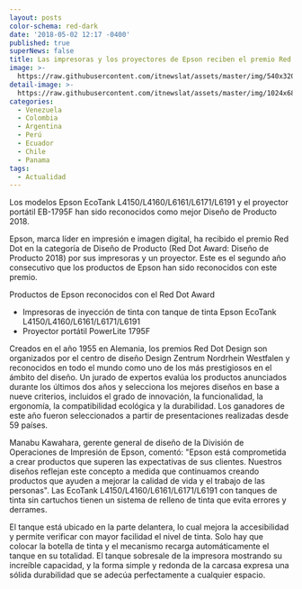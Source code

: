 ```yaml
---
layout: posts
color-schema: red-dark
date: '2018-05-02 12:17 -0400'
published: true
superNews: false
title: Las impresoras y los proyectores de Epson reciben el premio Red Dot
image: >-
  https://raw.githubusercontent.com/itnewslat/assets/master/img/540x320/epson-p.jpg
detail-image: >-
  https://raw.githubusercontent.com/itnewslat/assets/master/img/1024x680/epson-g.jpg
categories:
  - Venezuela
  - Colombia
  - Argentina
  - Perú
  - Ecuador
  - Chile
  - Panama
tags:
  - Actualidad
---
```

Los modelos Epson EcoTank L4150/L4160/L6161/L6171/L6191 y el proyector portátil EB-1795F han sido reconocidos como mejor Diseño de Producto 2018.

Epson, marca líder en impresión e imagen digital, ha recibido el premio Red Dot en la categoría de Diseño de Producto (Red Dot Award: Diseño de Producto 2018) por sus impresoras y un proyector. Este es el segundo año consecutivo que los productos de Epson han sido reconocidos con este premio. 

Productos de Epson reconocidos con el Red Dot Award

- Impresoras de inyección de tinta con tanque de tinta Epson EcoTank L4150/L4160/L6161/L6171/L6191 
- Proyector portátil PowerLite 1795F

Creados en el año 1955 en Alemania, los premios Red Dot Design son organizados por el centro de diseño Design Zentrum Nordrhein Westfalen y reconocidos en todo el mundo como uno de los más prestigiosos en el ámbito del diseño. Un jurado de expertos evalúa los productos anunciados durante los últimos dos años y selecciona los mejores diseños en base a nueve criterios, incluidos el grado de innovación, la funcionalidad, la ergonomía, la compatibilidad ecológica y la durabilidad. Los ganadores de este año fueron seleccionados a partir de presentaciones realizadas desde 59 países.

Manabu Kawahara, gerente general de diseño de la División de Operaciones de Impresión de Epson, comentó: "Epson está comprometida a crear productos que superen las expectativas de sus clientes. Nuestros diseños reflejan este concepto a medida que continuamos creando productos que ayuden a mejorar la calidad de vida y el trabajo de las personas".
Las EcoTank L4150/L4160/L6161/L6171/L6191 con tanques de tinta sin cartuchos tienen un sistema de relleno de tinta que evita errores y derrames. 

El tanque está ubicado en la parte delantera, lo cual mejora la accesibilidad y permite verificar con mayor facilidad el nivel de tinta. Solo hay que colocar la botella de tinta y el mecanismo recarga automáticamente el tanque en su totalidad. El tanque sobresale de la impresora mostrando su increíble capacidad, y la forma simple y redonda de la carcasa expresa una sólida durabilidad que se adecúa perfectamente a cualquier espacio. 

